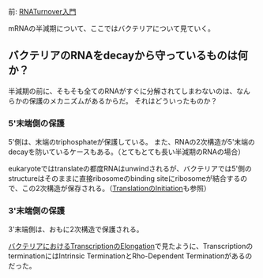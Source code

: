 前: [RNATurnover入門](RNATurnover入門.md)

mRNAの半減期について、ここではバクテリアについて見ていく。

## バクテリアのRNAをdecayから守っているものは何か？

半減期の前に、そもそも全てのRNAがすぐに分解されてしまわないのは、なんらかの保護のメカニズムがあるからだ。
それはどういったものか？

### 5'末端側の保護

5'側は、末端のtriphosphateが保護している。
また、RNAの2次構造が5'末端のdecayを防いているケースもある。（とてもとても長い半減期のRNAの場合）

eukaryoteではtranslateの都度RNAはunwindされるが、バクテリアでは5'側のstructureはそのままに直接ribosomeのbinding siteにribosomeが結合するので、この2次構造が保存される。（[TranslationのInitiation](TranslationのInitiation.md)も参照）

### 3'末端側の保護

3'末端側は、おもに2次構造で保護される。

[バクテリアにおけるTranscriptionのElongation](バクテリアにおけるTranscriptionのElongation.md)で見たように、TranscriptionのterminationにはIntrinsic TerminationとRho-Dependent Terminationがあるのだった。
